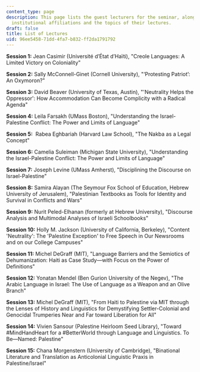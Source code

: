 ```yaml
---
content_type: page
description: This page lists the guest lecturers for the seminar, along with their
  institutional affiliations and the topics of their lectures.
draft: false
title: List of Lectures
uid: 96ee5458-71dd-4fa7-b832-ff2da1791792
---
```

**Session 1:** Jean Casimir (Université d’État d’Haïti), "Creole Languages: A Limited Victory on Coloniality"

**Session 2:** Sally McConnell-Ginet (Cornell University), "‘Protesting Patriot’: An Oxymoron?"

**Session 3:** David Beaver (University of Texas, Austin), "'Neutrality Helps the Oppressor': How Accommodation Can Become Complicity with a Radical Agenda"

**Session 4:** Leila Farsakh (UMass Boston), "Understanding the Israel-Palestine Conflict: The Power and Limits of Language"

**Session 5:**  Rabea Eghbariah (Harvard Law School), "The Nakba as a Legal Concept" 

**Session 6:** Camelia Suleiman (Michigan State University), "Understanding the Israel-Palestine Conflict: The Power and Limits of Language"

**Session 7:** Joseph Levine (UMass Amherst), "Disciplining the Discourse on Israel-Palestine"

**Session 8:** Samira Alayan (The Seymour Fox School of Education, Hebrew University of Jerusalem), "Palestinian Textbooks as Tools for Identity and Survival in Conflicts and Wars"

**Session 9:** Nurit Peled-Elhanan (formerly at Hebrew University), "Discourse Analysis and Multimodal Analyses of Israeli Schoolbooks"

**Session 10:** Holly M. Jackson (University of California, Berkeley), "Content 'Neutrality': The 'Palestine Exception' to Free Speech in Our Newsrooms and on our College Campuses"  

**Session 11:** Michel DeGraff (MIT), "Language Barriers and the Semiotics of Dehumanization: Haiti as Case Study—with Focus on the Power of Definitions"

**Session 12:** Yonatan Mendel (Ben Gurion University of the Negev), "The Arabic Language in Israel: The Use of Language as a Weapon and an Olive Branch"

**Session 13:** Michel DeGraff (MIT), "From Haiti to Palestine via MIT through the Lenses of History and Linguistics for Demystifying Settler-Colonial and Genocidal Trumperies Near and Far toward Liberation for All" 

**Session 14:** Vivien Sansour (Palestine Heirloom Seed Library), "Toward #MindHandHeart for a #BetterWorld through Language and Linguistics. To Be—Named: Palestine" 

**Session 15:** Chana Morgenstern (University of Cambridge), "Binational Literature and Translation as Anticolonial Linguistic Praxis in Palestine/Israel"